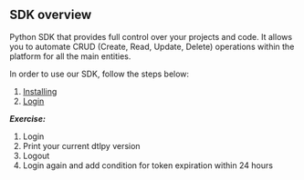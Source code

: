 ## SDK overview

Python SDK that provides full control over your projects and code. It allows you to automate CRUD (Create, Read, Update, Delete) operations within the platform for all the main entities. 

In order to use our SDK, follow the steps below: 

1. [Installing](../tutorials/getting_started/sdk_overview/chapter.md#installing-prerequisite-software)
2. [Login](../tutorials/getting_started/sdk_overview/chapter.md#sdk-login)


***Exercise:***

1. Login 
2. Print your current dtlpy version
3. Logout 
4. Login again and add condition for token expiration within 24 hours













